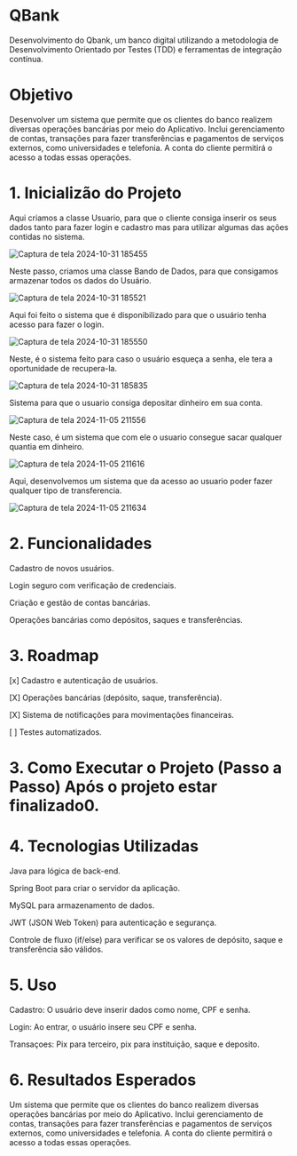 # QBank
Desenvolvimento do Qbank, um banco digital utilizando a metodologia de Desenvolvimento Orientado por Testes (TDD) e ferramentas de integração contínua. 

# Objetivo 
Desenvolver um sistema que permite que os clientes do banco realizem diversas operações bancárias por meio do Aplicativo. Inclui gerenciamento de contas, transações para fazer transferências e pagamentos de serviços externos, como universidades e telefonia. A conta do cliente permitirá o acesso a todas essas operações.


# 1. Inicializão do Projeto

Aqui criamos a classe Usuario, para que o cliente consiga inserir os seus dados tanto para fazer login e cadastro mas para utilizar algumas das ações contidas no sistema.

![Captura de tela 2024-10-31 185455](https://github.com/user-attachments/assets/068b713d-9e88-455b-ae81-62b0f1e94a04)

Neste passo, criamos uma classe Bando de Dados, para que consigamos armazenar todos os dados do Usuário.

![Captura de tela 2024-10-31 185521](https://github.com/user-attachments/assets/22afb1b6-b842-4e2f-bb56-41e1896522a1)

Aqui foi feito o sistema que é disponibilizado para que o usuário tenha acesso para fazer o login.

![Captura de tela 2024-10-31 185550](https://github.com/user-attachments/assets/c8256abe-0d60-4bf3-a8a5-9d6219673152)

Neste, é o sistema feito para caso o usuário esqueça a senha, ele tera a oportunidade de recupera-la.

![Captura de tela 2024-10-31 185835](https://github.com/user-attachments/assets/725fb21c-0dbd-4bb3-a18a-731f223a0b4f)

Sistema para que o usuario consiga depositar dinheiro em sua conta.

![Captura de tela 2024-11-05 211556](https://github.com/user-attachments/assets/d9021c5f-908a-46b4-b3f3-38d499149588)

Neste caso, é um sistema que com ele o usuario consegue sacar qualquer quantia em dinheiro.

![Captura de tela 2024-11-05 211616](https://github.com/user-attachments/assets/d3c5c10f-94bb-4d22-8662-272c7261cdbd)

Aqui, desenvolvemos um sistema que da acesso ao usuario poder fazer qualquer tipo de transferencia.

![Captura de tela 2024-11-05 211634](https://github.com/user-attachments/assets/b7553198-e1a5-441e-a4a7-9accfc2ee2f7)


# 2. Funcionalidades

Cadastro de novos usuários.

Login seguro com verificação de credenciais.

Criação e gestão de contas bancárias.

Operações bancárias como depósitos, saques e transferências.

# 3. Roadmap
 
 [x] Cadastro e autenticação de usuários.
 
 [X] Operações bancárias (depósito, saque, transferência).
 
 [X] Sistema de notificações para movimentações financeiras.
 
 [ ] Testes automatizados.

# 3. Como Executar o Projeto (Passo a Passo) Após o projeto estar finalizado0.

# 4. Tecnologias Utilizadas

Java para lógica de back-end.

Spring Boot para criar o servidor da aplicação.

MySQL para armazenamento de dados.

JWT (JSON Web Token) para autenticação e segurança.

Controle de fluxo (if/else) para verificar se os valores de depósito, saque e transferência são válidos.

# 5. Uso

Cadastro: O usuário deve inserir dados como nome, CPF e senha.

Login: Ao entrar, o usuário insere seu CPF e senha.

Transaçoes: Pix para terceiro, pix para instituição, saque e deposito.

# 6. Resultados Esperados
Um sistema que permite que os clientes do banco realizem diversas operações bancárias por meio do Aplicativo. Inclui gerenciamento de contas, transações para fazer transferências e pagamentos de serviços externos, como universidades e telefonia. A conta do cliente permitirá o acesso a todas essas operações.

